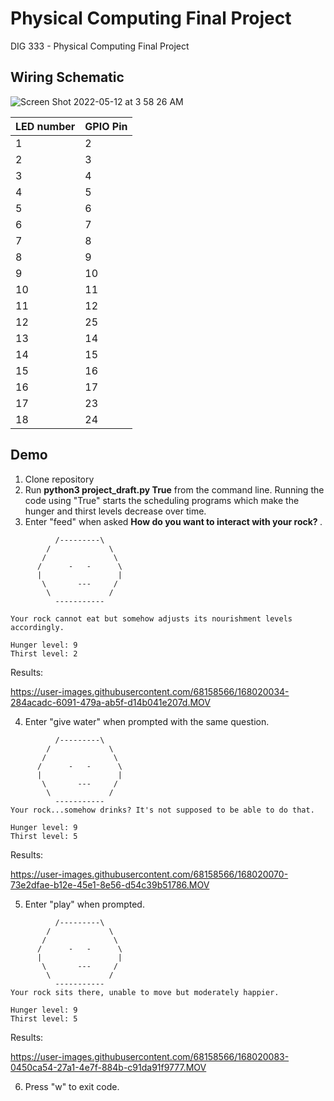 # Physical Computing Final Project
DIG 333 - Physical Computing Final Project

## Wiring Schematic
![Screen Shot 2022-05-12 at 3 58 26 AM](https://user-images.githubusercontent.com/68158566/168021313-7b5863fb-cab2-431e-becc-25067940746a.png)

| LED number | GPIO Pin |
|------------|----------|
|     1      |    2     |
|     2      |    3     |
|     3      |    4     |
|     4      |    5     |
|     5      |    6     |
|     6      |    7     |
|     7      |    8     |
|     8      |    9     |
|     9      |    10    |
|     10     |    11    |
|     11     |    12    |
|     12     |    25    |
|     13     |    14    |
|     14     |    15    |
|     15     |    16    |
|     16     |    17    |
|     17     |    23    |
|     18     |    24    |


## Demo
1. Clone repository
2. Run <b>python3 project_draft.py True</b> from the command line. Running the code using "True" starts the scheduling programs which make the hunger and thirst levels decrease over time.
3. Enter "feed" when asked <b> How do you want to interact with your rock? </b>.

```
          /---------\ 
        /             \ 
       /               \ 
      /      -   -      \ 
      |                 |
       \       ---     / 
        \             /
          ----------- 

Your rock cannot eat but somehow adjusts its nourishment levels accordingly.

Hunger level: 9
Thirst level: 2
```


Results:


https://user-images.githubusercontent.com/68158566/168020034-284acadc-6091-479a-ab5f-d14b041e207d.MOV



4. Enter "give water" when prompted with the same question.

```
          /---------\ 
        /             \ 
       /               \ 
      /      -   -      \ 
      |                 |
       \       ---     / 
        \             /
          ----------- 
Your rock...somehow drinks? It's not supposed to be able to do that.

Hunger level: 9
Thirst level: 5
```
Results:


https://user-images.githubusercontent.com/68158566/168020070-73e2dfae-b12e-45e1-8e56-d54c39b51786.MOV


5. Enter "play" when prompted.

```
          /---------\ 
        /             \ 
       /               \ 
      /      -   -      \ 
      |                 |
       \       ---     / 
        \             /
          ----------- 
Your rock sits there, unable to move but moderately happier.

Hunger level: 9
Thirst level: 5
```
Results:

https://user-images.githubusercontent.com/68158566/168020083-0450ca54-27a1-4e7f-884b-c91da91f9777.MOV

6. Press "w" to exit code.
